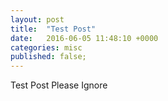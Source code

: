 ```yaml
---
layout: post
title:  "Test Post"
date:   2016-06-05 11:48:10 +0000
categories: misc
published: false;
---
```


Test Post Please Ignore
